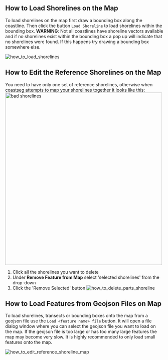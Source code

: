 ## How to Load Shorelines on the Map

To load shorelines on the map first draw a bounding box along the coastline. Then click the button `Load Shoreline` to load shorelines within the bounding box.
**WARNING**: Not all coastlines have shoreline vectors available and if no shorelines exist within the bounding box a pop up will indicate that no shorelines were found. If this happens try drawing a bounding box somewhere else.

![how_to_load_shorelines](https://github.com/SatelliteShorelines/CoastSeg/assets/61564689/f74674ea-6b76-42de-b9aa-79ef8cf9c860)

## How to Edit the Reference Shorelines on the Map

You need to have only one set of reference shorelines, otherwise when coastseg attempts to map your shorelines together it looks like this:
<img src="https://github.com/Doodleverse/CoastSeg/assets/61564689/e701e594-40b7-457f-a97e-4cd0b85a2a7e" 
     alt="bad shorelines" width="500" height="550">

1. Click all the shorelines you want to delete
2. Under **Remove Feature from Map** select 'selected shorelines' from the drop-down
3. Click the 'Remove Selected' button
   ![how_to_delete_parts_shoreline](https://github.com/Doodleverse/CoastSeg/assets/61564689/6097ff6c-69e2-4f9f-8637-bec5d21bc988)

## How to Load Features from Geojson Files on Map

To load shorelines, transects or bounding boxes onto the map from a geojson file use the `Load <feature name> file` button. It will open a file dialog window where you can select the geojson file you want to load on the map. If the geojson file is too large or has too many large features the map may become very slow. It is highly recommended to only load small features onto the map.

![how_to_edit_reference_shoreline_map](https://github.com/SatelliteShorelines/CoastSeg/assets/61564689/23871592-5ea6-4572-bf03-35a4bcae2cfa)
